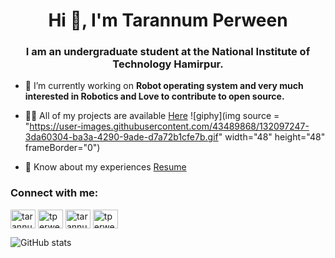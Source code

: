 <h1 align="center">Hi 👋, I'm Tarannum Perween</h1>
<h3 align="center">I am an undergraduate student at the National Institute of Technology Hamirpur.</h3>


- 🔭 I’m currently working on **Robot operating system and very much interested in Robotics and Love to contribute to open source.**

- 👨‍💻 All of my projects are available [Here](https://tarannum-perween.github.io/)               ![giphy](img source = "https://user-images.githubusercontent.com/43489868/132097247-3da60304-ba3a-4290-9ade-d7a72b1cfe7b.gif" width="48" height="48" frameBorder="0")

- 📄 Know about my experiences [Resume](https://github.com/tarannum-perween/Resume/blob/main/Tarannum_Resume.pdf)

<h3 align="left">Connect with me:</h3>
<p align="left">
<a href="https://linkedin.com/in/tarannum03" target="blank"><img align="center" src="https://raw.githubusercontent.com/rahuldkjain/github-profile-readme-generator/master/src/images/icons/Social/linked-in-alt.svg" alt="tarannum03" height="30" width="40" /></a>
<a href="https://instagram.com/tperween103" target="blank"><img align="center" src="https://raw.githubusercontent.com/rahuldkjain/github-profile-readme-generator/master/src/images/icons/Social/instagram.svg" alt="tperween103" height="30" width="40" /></a>
<a href="https://www.youtube.com/c/tarannum perween" target="blank"><img align="center" src="https://raw.githubusercontent.com/rahuldkjain/github-profile-readme-generator/master/src/images/icons/Social/youtube.svg" alt="tarannum perween" height="30" width="40" /></a>
<a href="https://www.hackerrank.com/tperween20" target="blank"><img align="center" src="https://raw.githubusercontent.com/rahuldkjain/github-profile-readme-generator/master/src/images/icons/Social/hackerrank.svg" alt="tperween20" height="30" width="40" /></a>
</p>

![GitHub stats](https://github-readme-stats.vercel.app/api?username=tarannum-perween&show_icons=true&theme=dark) 







